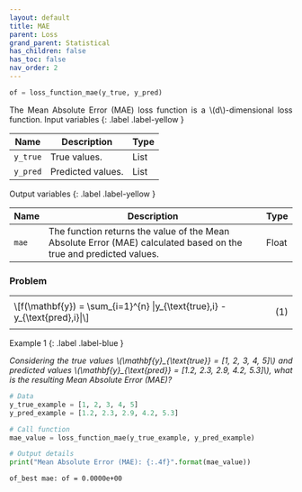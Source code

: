 ```yaml
---
layout: default
title: MAE
parent: Loss
grand_parent: Statistical
has_children: false
has_toc: false
nav_order: 2
---
```


<!--Don't delete ths script-->
<script src = "https://polyfill.io/v3/polyfill.min.js?features=es6"></script>
<script id = "MathJax-script" async src="https://cdn.jsdelivr.net/npm/mathjax@3/es5/tex-mml-chtml.js"></script>
<!--Don't delete ths script-->
```python
of = loss_function_mae(y_true, y_pred)
```

<p align="justify">
The Mean Absolute Error (MAE) loss function is a \(d\)-dimensional loss function.
Input variables
{: .label .label-yellow }

<table style = "width:100%">
    <thead>
      <tr>
        <th>Name</th>
        <th>Description</th>
        <th>Type</th>
      </tr>
    </thead>
    <tr>
        <td><code>y_true</code></td>
        <td>True values.</td>
        <td>List</td>
    </tr>
    <tr>
        <td><code>y_pred</code></td>
        <td>Predicted values.</td>
        <td>List</td>
    </tr>
</table>
Output variables
{: .label .label-yellow }

<table style = "width:100%">
    <thead>
      <tr>
        <th>Name</th>
        <th>Description</th>
        <th>Type</th>
      </tr>
    </thead>
    <tr>
        <td><code>mae</code></td>
        <td>The function returns the value of the Mean Absolute Error (MAE) calculated based on the true and predicted values.</td>
        <td>Float</td>
    </tr>
</table>
<h3>Problem</h3>
<table style = "width:100%">
    <tr>
        <td style="width: 90%;">\[f(\mathbf{y}) = \sum_{i=1}^{n} |y_{\text{true},i} - y_{\text{pred},i}|\]</td>
        <td style="width: 10%;"><p align = "right">(1)</p></td>
    </tr>
</table>

Example 1
{: .label .label-blue }

<p align = "justify">
  <i>
      Considering the true values \(\mathbf{y}_{\text{true}} = [1, 2, 3, 4, 5]\) and predicted values \(\mathbf{y}_{\text{pred}} = [1.2, 2.3, 2.9, 4.2, 5.3]\), what is the resulting Mean Absolute Error (MAE)?
  </i>
</p>

```python
# Data
y_true_example = [1, 2, 3, 4, 5]
y_pred_example = [1.2, 2.3, 2.9, 4.2, 5.3]

# Call function
mae_value = loss_function_mae(y_true_example, y_pred_example)

# Output details
print("Mean Absolute Error (MAE): {:.4f}".format(mae_value))
```

```bash
of_best mae: of = 0.0000e+00
```
